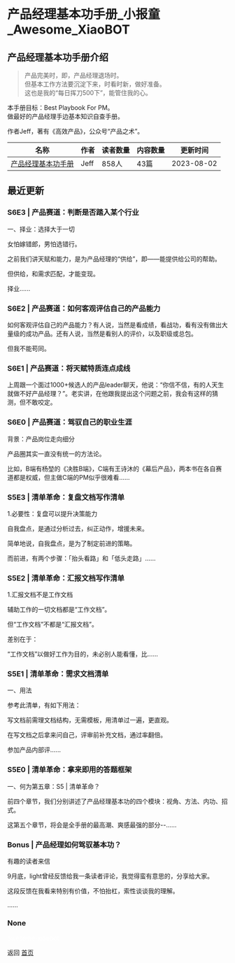# 产品经理基本功手册_小报童_Awesome_XiaoBOT

## 产品经理基本功手册介绍
> 产品完美时，即，产品经理退场时。    
但基本工作方法要沉淀下来，时看时新，做好准备。    
这也是我的“每日挥刀500下”，能管住我的心。    
    
本手册目标：Best Playbook For PM。    
做最好的产品经理手边基本知识自查手册。    
    
作者Jeff，著有《高效产品》，公众号“产品之术”。  
  


|名称|作者|读者数量|内容数量|更新时间|
|---|---|---|---|---|
|[产品经理基本功手册](https://xiaobot.net/p/PMPlayBook?refer=0b133df9-27dc-423b-8101-639049001c13)|Jeff|858人|43篇|2023-08-02|

## 最近更新
### S6E3 | 产品赛道：判断是否踏入某个行业

一、择业：选择大于一切

女怕嫁错郎，男怕选错行。

之前我们讲天赋和能力，是为产品经理的“供给”，即——能提供给公司的帮助。

但供给，和需求匹配，才能变现。

择业......

### S6E2 | 产品赛道：如何客观评估自己的产品能力

如何客观评估自己的产品能力？有人说，当然是看成绩，看战功，看有没有做出大量级的成功产品。还有人说，当然是看别人的评价，以及职级或总包。

但我不能苟同。

### S6E1 | 产品赛道：将天赋特质连点成线

上周跟一个面过1000+候选人的产品leader聊天，他说：“你信不信，有的人天生就做不好产品经理？”。老实讲，在他跟我提出这个问题之前，我会有这样的猜测，但不敢咬定。

### S6E0 | 产品赛道：驾驭自己的职业生涯

背景：产品岗位走向细分

产品圈其实一直没有统一的方法论。

比如，B端有杨堃的《决胜B端》，C端有王诗沐的《幕后产品》，两本书在各自赛道都是权威，但主做C端的PM似乎很难看......

### S5E3 | 清单革命：复盘文档写作清单

1.必要性：复盘可以提升决策能力

自我盘点，是通过分析过去，纠正动作，增援未来。

简单地说，自我盘点，是为了制定前进的策略。

而前进，有两个步骤：「抬头看路」和「低头走路」......

### S5E2 | 清单革命：汇报文档写作清单

1.汇报文档不是工作文档

辅助工作的一切文档都是“工作文档”。

但“工作文档”不都是“汇报文档”。

差别在于：

“工作文档”以做好工作为目的，未必别人能看懂，比......

### S5E1 | 清单革命：需求文档清单

一、用法

参考此清单，有如下用法：

写文档前需理文档结构，无需模板，用清单过一遍，更直观。

在写文档之后拿来问自己，评审前补充文档，通过率翻倍。

参加产品内部评......

### S5E0 | 清单革命：拿来即用的答题框架

一、何为第五章：S5 | 清单革命？

前四个章节，我们分别讲述了产品经理基本功的四个模块：视角、方法、内功、招式。

这第五个章节，将会是全手册的最高潮、爽感最强的部分--......

### Bonus | 产品经理如何驾驭基本功？

有趣的读者来信

9月底，light曾经反馈给我一条读者评论，我觉得蛮有意思的，分享给大家。

这段反馈在我看来特别有价值，不怕抬杠，索性谈谈我的理解。

......

### None


<a href="https://github.com/Reno9527/awesome-xiaobot" style="color: white; text-decoration: none;">awesome-xiaobot</a>

返回 [首页](../README.md)
